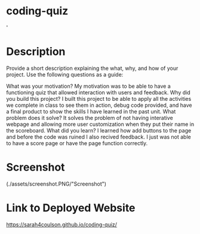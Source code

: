 # coding-quiz
'
# Description
Provide a short description explaining the what, why, and how of your project. Use the following questions as a guide:

What was your motivation? My motivation was to be able to have a functioning quiz that allowed interaction with users and feedback.
Why did you build this project? I built this project to be able to apply all the activities we complete in class to see them in action, debug code provided, and have a final product to show the skills I have learned in the past unit.
What problem does it solve? It solves the problem of not having interative webpage and allowing more user customization when they put their name in the scoreboard.
What did you learn? I learned how add buttons to the page and before the code was ruined I also recived feedback. I just was not able to have a score page or have the page function correctly.

# Screenshot

(./assets/screenshot.PNG/"Screenshot")


# Link to Deployed Website
https://sarah4coulson.github.io/coding-quiz/